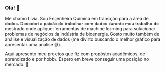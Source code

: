 ### Olá! 👋

Me chamo Lívia. Sou Engenheira Química em transição para a área de dados. 
Descobri a paixão de trabalhar com dados durante meu trabalho de mestrado onde apliquei ferramentas de machine learning
para solucionar problemas de negócios da indústria de bioenergia.
Gosto muito também de análise e visualização de dados (me divirto buscando o melhor gráfico para apresentar uma análise 😅).

Aqui apresento meu projetos que fiz com propóstos acadêmicos, de aprendizado e por hobby.
Espero em breve conseguir uma posição no mercado. 🤞


<!--
**livschaum/livschaum** is a ✨ _special_ ✨ repository because its `README.md` (this file) appears on your GitHub profile.

Here are some ideas to get you started:

- 🔭 I’m currently working on ...
- 🌱 I’m currently learning ...
- 👯 I’m looking to collaborate on ...
- 🤔 I’m looking for help with ...
- 💬 Ask me about ...
- 📫 How to reach me: ...
- 😄 Pronouns: ...
- ⚡ Fun fact: ...
-->
